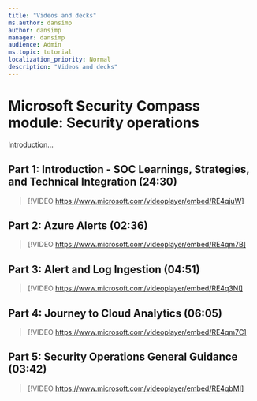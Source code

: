 ```yaml
---
title: "Videos and decks"
ms.author: dansimp
author: dansimp
manager: dansimp
audience: Admin
ms.topic: tutorial
localization_priority: Normal
description: "Videos and decks"
---
```


# Microsoft Security Compass module: Security operations
Introduction...

## Part 1: Introduction - SOC Learnings, Strategies, and Technical Integration (24:30)
> [!VIDEO https://www.microsoft.com/videoplayer/embed/RE4qjuW]

## Part 2: Azure Alerts (02:36)
> [!VIDEO https://www.microsoft.com/videoplayer/embed/RE4qm7B]

## Part 3: Alert and Log Ingestion (04:51)
> [!VIDEO https://www.microsoft.com/videoplayer/embed/RE4q3NI]

## Part 4: Journey to Cloud Analytics (06:05)
> [!VIDEO https://www.microsoft.com/videoplayer/embed/RE4qm7C]

## Part 5: Security Operations General Guidance (03:42)
> [!VIDEO https://www.microsoft.com/videoplayer/embed/RE4qbMI]